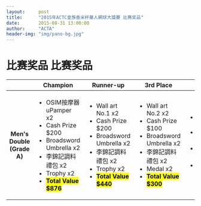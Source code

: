 ```yaml
---
layout:     post
title:      "2015年ACTC皇族香米杯華人網球大獎賽 比赛奖品"
date:       2015-08-31 13:00:00
author:     "ACTA"
header-img: "img/pano-bg.jpg"
---
```

<h1 class="page-header">比赛奖品 比赛奖品</h1>

<div class="table-responsive">
<small>
<table class="table table-hover table-bordered">
      <thead>
        <tr>
          <th></th>
          <th>Champion</th>
          <th>Runner-up</th>
          <th>3rd Place</th>
          <th>4th Place</th>
          <th>5th Place</th>
          <th>6th Place</th>
        </tr>
      </thead>
        <tr>
          <th>Men's Double (Grade A)</th>
          <td><ul>
            <li>OSIM按摩器 uPamper x2</li>
            <li>Cash Prize $200</li>
            <li>Broadsword Umbrella x2</li>
            <li>李錦記調料禮包 x2</li>
            <li>Trophy x2</li>
            <li><mark><strong>Total Value $876</strong></mark></li>
          </ul></td>
          <td><ul>
            <li>Wall art No.1 x2</li>
            <li>Cash Prize $200</li>
            <li>Broadsword Umbrella x2</li>
            <li>李錦記調料禮包 x2</li>
            <li>Trophy x2</li>
            <li><mark><strong>Total Value $440</strong></mark></li>
          </ul></td>
          <td><ul>
            <li>Wall art No.2 x2</li>
            <li>Cash Prize $100</li>
            <li>Broadsword Umbrella x2</li>
            <li>李錦記調料禮包 x2</li>
            <li>Medal x2</li>
            <li><mark><strong>Total Value $300</strong></mark></li>
          </ul></td>
          <td><ul>
            <li>Wall art No.2 x2</li>
            <li>Broadsword Umbrella x2</li>
            <li>李錦記調料禮包 x2</li>
            <li><mark><strong>Total Value $200</strong></mark></li>
          </ul></td>
          <td><ul>
            <li>Broadsword Umbrella x2</li>
            <li><mark><strong>Total Value $60</strong></mark></li>
          </ul></td>
          <td><ul>
            <li>Broadsword Umbrella x2</li>
            <li><mark><strong>Total Value $60</strong></mark></li>
          </ul></td>
        </tr>
      <tbody>
      </tbody>
</table>
</small>
</div>
